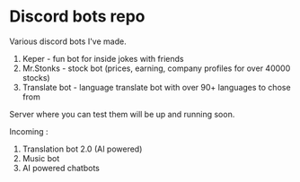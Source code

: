 # Discord bots repo


Various discord bots I've made.  

1. Keper - fun bot for inside jokes with friends
2. Mr.Stonks - stock bot (prices, earning, company profiles for over 40000 stocks)
3. Translate bot - language translate bot with over 90+ languages to chose from  
  
Server where you can test them will be up and running soon.  

Incoming :  
  
1. Translation bot 2.0 (AI powered)
2. Music bot
3. AI powered chatbots
